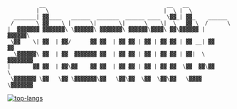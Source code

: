 ```
          __                                      __   __              
         |  \                                    |  \ |  \             
  _______| ▓▓____   ______  _______  ______ ____  \▓▓_| ▓▓_    ______  
 /       \ ▓▓    \ |      \|       \|      \    \|  \   ▓▓ \  /      \ 
|  ▓▓▓▓▓▓▓ ▓▓▓▓▓▓▓\ \▓▓▓▓▓▓\ ▓▓▓▓▓▓▓\ ▓▓▓▓▓▓\▓▓▓▓\ ▓▓\▓▓▓▓▓▓ |  ▓▓▓▓▓▓\
 \▓▓    \| ▓▓  | ▓▓/      ▓▓ ▓▓  | ▓▓ ▓▓ | ▓▓ | ▓▓ ▓▓ | ▓▓ __| ▓▓    ▓▓
 _\▓▓▓▓▓▓\ ▓▓  | ▓▓  ▓▓▓▓▓▓▓ ▓▓  | ▓▓ ▓▓ | ▓▓ | ▓▓ ▓▓ | ▓▓|  \ ▓▓▓▓▓▓▓▓
|       ▓▓ ▓▓  | ▓▓\▓▓    ▓▓ ▓▓  | ▓▓ ▓▓ | ▓▓ | ▓▓ ▓▓  \▓▓  ▓▓\▓▓     \
 \▓▓▓▓▓▓▓ \▓▓   \▓▓ \▓▓▓▓▓▓▓\▓▓   \▓▓\▓▓  \▓▓  \▓▓\▓▓   \▓▓▓▓  \▓▓▓▓▓▓▓

```

[![top-langs](https://github-readme-stats.vercel.app/api/top-langs/?username=shanmiteko&theme=prussian&layout=compact)](https://github.com/shanmiteko)
